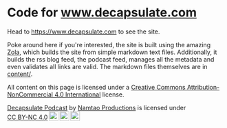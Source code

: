 # Code for www.decapsulate.com

Head to <https://www.decapsulate.com> to see the site.

Poke around here if you're interested, the site is built using the amazing [Zola](https://www.getzola.org/), which builds the site from simple markdown text files. Additionally, it builds the rss blog feed, the podcast feed, manages all the metadata and even validates all links are valid. The markdown files themselves are in [content/](https://github.com/NamtaoProductions/decapsulate.com/tree/main/content).

All content on this page is licensed under a [Creative Commons Attribution-NonCommercial 4.0 International](http://creativecommons.org/licenses/by-nc/4.0/) license.

<p xmlns:cc="http://creativecommons.org/ns#" xmlns:dct="http://purl.org/dc/terms/"><a property="dct:title" rel="cc:attributionURL" href="https://decapsulate.com">Decapsulate Podcast</a> by <a rel="cc:attributionURL dct:creator" property="cc:attributionName" href="https://decapsulate.com">Namtao Productions</a> is licensed under <a href="https://creativecommons.org/licenses/by-nc/4.0/?ref=chooser-v1" target="_blank" rel="license noopener noreferrer" style="display:inline-block;">CC BY-NC 4.0<img style="height:22px!important;margin-left:3px;vertical-align:text-bottom;" src="https://mirrors.creativecommons.org/presskit/icons/cc.svg?ref=chooser-v1" alt=""><img style="height:22px!important;margin-left:3px;vertical-align:text-bottom;" src="https://mirrors.creativecommons.org/presskit/icons/by.svg?ref=chooser-v1" alt=""><img style="height:22px!important;margin-left:3px;vertical-align:text-bottom;" src="https://mirrors.creativecommons.org/presskit/icons/nc.svg?ref=chooser-v1" alt=""></a></p>

